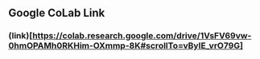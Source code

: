 ## Google CoLab Link

### (link)[https://colab.research.google.com/drive/1VsFV69vw-0hmOPAMh0RKHim-OXmmp-8K#scrollTo=vBylE_vrO79G]
